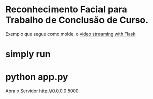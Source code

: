 Reconhecimento Facial para Trabalho de Conclusão de Curso.
=====================

Exemplo que segue como molde, o [video streaming with Flask](http://blog.miguelgrinberg.com/post/video-streaming-with-flask).

# simply run 

# python app.py

Abra o Servidor http://0.0.0.0:5000.
